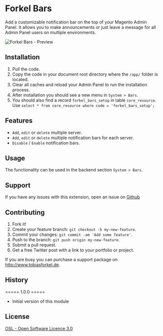 # Forkel Bars
Add a customizable notification bar on the top of your Magento Admin Panel. It allows you to make announcements or just leave a message for all Admin Panel users on multiple environments.

![Forkel Bars - Preview](https://raw.githubusercontent.com/tobias-forkel/Forkel_Bars/master/preview.jpg)

## Installation
1. Pull the code.
2. Copy the code in your document root directory where the `/app/` folder is located.
4. Clear all caches and reload your Admin Panel to run the installation process.
5. After installation you should see a new menu in `System > Bars`.
6. You should also find a record `forkel_bars_setup` in table `core_resource`. Use `select * from core_resource where code = 'forkel_bars_setup';`

## Features
* `Add`, `edit` or `delete` multiple server.
* `Add`, `edit` or `delete` multiple notification bars for each server.
* `Disable` / `Enable` notification bars.

## Usage
The functionality can be used in the backend section `System > Bars`.

## Support
If you have any issues with this extension, open an issue on [Github](https://github.com/tobias-forkel/Forkel_Grids/issues)

## Contributing
1. Fork it!
2. Create your feature branch: `git checkout -b my-new-feature`.
3. Commit your changes: `git commit -am 'Add some feature'`.
4. Push to the branch: `git push origin my-new-feature`.
5. Submit a pull request.
6. Get a free Twitter post with a link to your portfolio or project.

If you are busy you can purchase a support package on http://www.tobiasforkel.de.

## History
===== 1.0.0 =====
* Initial version of this module

## License
[OSL - Open Software Licence 3.0](http://opensource.org/licenses/osl-3.0.php)
